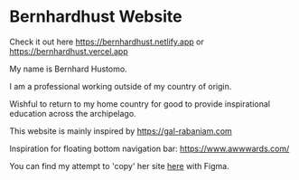 
# Bernhardhust Website

Check it out here <https://bernhardhust.netlify.app> or <https://bernhardhust.vercel.app>

My name is Bernhard Hustomo.

I am a professional working outside of my country of origin.

Wishful to return to my home country for good to provide inspirational education across the archipelago.

This website is mainly inspired by <https://gal-rabaniam.com>

Inspiration for floating bottom navigation bar: <https://www.awwwards.com/>

You can find my attempt to 'copy' her site [here](https://figma.com/file/BpGEDpszCKpyUQE6c6sfPs/bernhardhust.com) with Figma.
